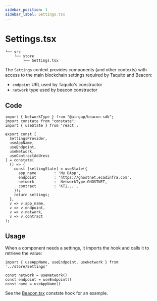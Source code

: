 ```yaml
---
sidebar_position: 1
sidebar_label: Settings.tsx
---
```


# Settings.tsx

```
└── src
    └── store
        ├── Settings.tsx
```

The `Settings` context provides components (and other contexts) with access to the main blockchain settings required by Taquito and Beacon:
* `endpoint` URL used by Taquito's constructor
* `network` type used by beacon constructor

## Code

```tsx
import { NetworkType } from "@airgap/beacon-sdk";
import constate from "constate";
import { useState } from 'react';

export const [
  SettingsProvider,
  useAppName,
  useEndpoint,
  useNetwork,
  useContractAddress
] = constate(
  () => {
    const [settingState] = useState({
      app_name        : 'My DApp',
      endpoint        : 'https://ghostnet.ecadinfra.com',
      network         :  NetworkType.GHOSTNET,
      contract        : 'KT1...',
    });
    return settings;
  },
  v => v.app_name,
  v => v.endpoint,
  v => v.network,
  v => v.contract
);
```

## Usage

When a component needs a settings, it imports the hook and calls it to retrieve the value:

```tsx
import { useAppName, useEndpoint, useNetwork } from '../store/Settings'

const network = useNetwork()
const endpoint = useEndpoint()
const name = useAppName()
```

See the [Beacon.tsx](/docs/dapps/project/beacon) constate hook for an example.